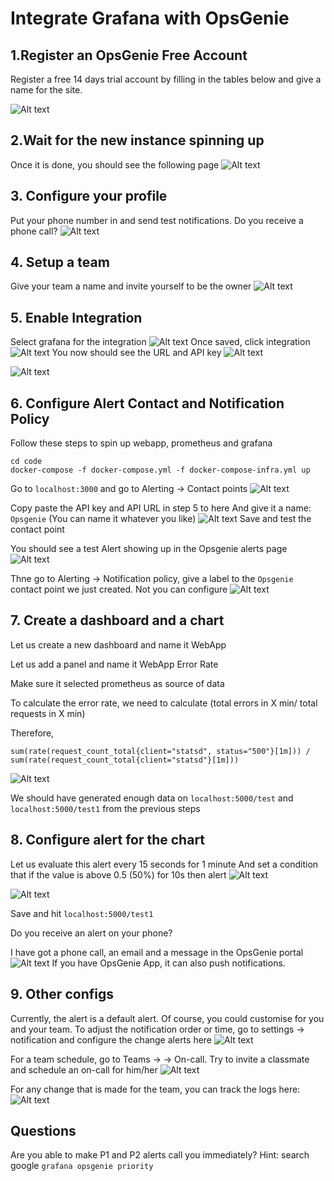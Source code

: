 # Integrate Grafana with OpsGenie

## 1.Register an OpsGenie Free Account
Register a free 14 days trial account by filling in the tables below and give a name for the site.

![Alt text](../images/register.png?raw=true)


## 2.Wait for the new instance spinning up
Once it is done, you should see the following page
![Alt text](../images/new_instance.png?raw=true)

## 3. Configure your profile
Put your phone number in and send test notifications. Do you receive a phone call?
![Alt text](../images/configure_phone.png?raw=true)

## 4. Setup a team
Give your team a name and invite yourself to be the owner
![Alt text](../images/setup_team.png?raw=true)

## 5. Enable Integration
Select grafana for the integration
![Alt text](../images/Integrate.png?raw=true)
Once saved, click integration
![Alt text](../images/grafana_config_1.png?raw=true)
You now should see the URL and API key
![Alt text](../images/grafana_config_2.png?raw=true)

![Alt text](../images/grafana_config_3.png?raw=true)

## 6. Configure Alert Contact and Notification Policy
Follow these steps to spin up webapp, prometheus and grafana
```
cd code
docker-compose -f docker-compose.yml -f docker-compose-infra.yml up
```
Go to `localhost:3000` and go to Alerting -> Contact points
![Alt text](../images/alerting_contact_points.pngraw=true)

Copy paste the API key and API URL in step 5 to here
And give it a name: `Opsgenie` (You can name it whatever you like)
![Alt text](../images/create_contact_point.png?raw=true)
Save and test the contact point 

You should see a test Alert showing up in the Opsgenie alerts page
![Alt text](../images/create_contact_point.png?raw=true)

Thne go to Alerting -> Notification policy, give a label to the `Opsgenie` contact point we just created. Not you can configure 
![Alt text](../images/notification_policy.png?raw=true)

 


## 7. Create a dashboard and a chart
Let us create a new dashboard and name it WebApp

Let us add a panel and name it WebApp Error Rate

Make sure it selected prometheus as source of data

To calculate the error rate, we need to calculate (total errors in X min/ total requests in X min)

Therefore, 
```
sum(rate(request_count_total{client="statsd", status="500"}[1m])) / sum(rate(request_count_total{client="statsd"}[1m]))
```

![Alt text](../images/query.png?raw=true)

We should have generated enough data on `localhost:5000/test` and `localhost:5000/test1` from the previous steps

## 8. Configure alert for the chart
Let us evaluate this alert every 15 seconds for 1 minute
And set a condition that if the value is above 0.5 (50%) for 10s then alert
![Alt text](../images/alert_1.png?raw=true)

![Alt text](../images/alert.png?raw=true)

Save and hit `localhost:5000/test1`

Do you receive an alert on your phone?

I have got a phone call, an email and a message in the OpsGenie portal
![Alt text](../images/triggered_alert.png?raw=true)
If you have OpsGenie App, it can also push notifications.

## 9. Other configs
Currently, the alert is a default alert. Of course, you could customise for you and your team.
To adjust the notification order or time, go to settings -> notification and configure the change alerts here 
![Alt text](../images/notif_config.png?raw=true)

For a team schedule, go to Teams -> <Your Team> -> On-call. Try to invite a classmate and schedule an on-call for him/her
![Alt text](../images/team_schedule.png?raw=true)

For any change that is made for the team, you can track the logs here:
![Alt text](../images/team_log.png?raw=true)


## Questions
Are you able to make P1 and P2 alerts call you immediately?
Hint: search google `grafana opsgenie priority`


